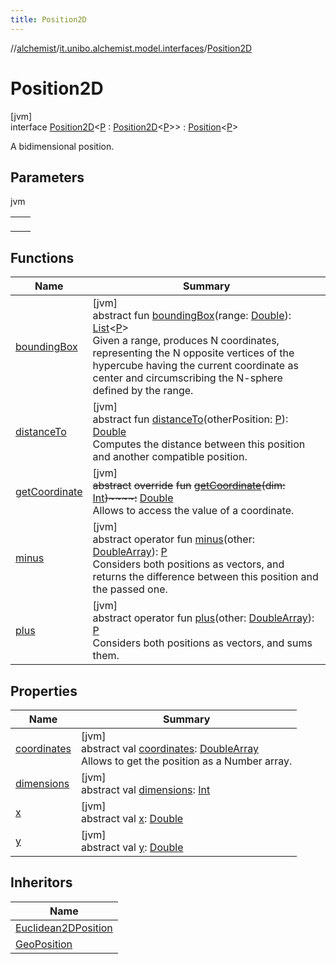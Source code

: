```yaml
---
title: Position2D
---
```

//[alchemist](../../../index.html)/[it.unibo.alchemist.model.interfaces](../index.html)/[Position2D](index.html)



# Position2D



[jvm]\
interface [Position2D](index.html)<[P](index.html) : [Position2D](index.html)<[P](index.html)>> : [Position](../-position/index.html)<[P](index.html)> 

A bidimensional position.



## Parameters


jvm

| | |
|---|---|
|  | <P> </P> |



## Functions


| Name | Summary |
|---|---|
| [boundingBox](../-position/bounding-box.html) | [jvm]<br>abstract fun [boundingBox](../-position/bounding-box.html)(range: [Double](https://kotlinlang.org/api/latest/jvm/stdlib/kotlin/-double/index.html)): [List](https://kotlinlang.org/api/latest/jvm/stdlib/kotlin.collections/-list/index.html)<[P](index.html)><br>Given a range, produces N coordinates, representing the N opposite vertices of the hypercube having the current coordinate as center and circumscribing the N-sphere defined by the range. |
| [distanceTo](index.html#41878839%2FFunctions%2F-134779887) | [jvm]<br>abstract fun [distanceTo](index.html#41878839%2FFunctions%2F-134779887)(otherPosition: [P](index.html)): [Double](https://kotlinlang.org/api/latest/jvm/stdlib/kotlin/-double/index.html)<br>Computes the distance between this position and another compatible position. |
| [getCoordinate](get-coordinate.html) | [jvm]<br>~~abstract~~ ~~override~~ ~~fun~~ [~~getCoordinate~~](get-coordinate.html)~~(~~~~dim~~~~:~~ [Int](https://kotlinlang.org/api/latest/jvm/stdlib/kotlin/-int/index.html)~~)~~~~:~~ [Double](https://kotlinlang.org/api/latest/jvm/stdlib/kotlin/-double/index.html)<br>Allows to access the value of a coordinate. |
| [minus](../-position/minus.html) | [jvm]<br>abstract operator fun [minus](../-position/minus.html)(other: [DoubleArray](https://kotlinlang.org/api/latest/jvm/stdlib/kotlin/-double-array/index.html)): [P](index.html)<br>Considers both positions as vectors, and returns the difference between this position and the passed one. |
| [plus](../-position/plus.html) | [jvm]<br>abstract operator fun [plus](../-position/plus.html)(other: [DoubleArray](https://kotlinlang.org/api/latest/jvm/stdlib/kotlin/-double-array/index.html)): [P](index.html)<br>Considers both positions as vectors, and sums them. |


## Properties


| Name | Summary |
|---|---|
| [coordinates](index.html#-1156742762%2FProperties%2F-134779887) | [jvm]<br>abstract val [coordinates](index.html#-1156742762%2FProperties%2F-134779887): [DoubleArray](https://kotlinlang.org/api/latest/jvm/stdlib/kotlin/-double-array/index.html)<br>Allows to get the position as a Number array. |
| [dimensions](index.html#-219636068%2FProperties%2F-134779887) | [jvm]<br>abstract val [dimensions](index.html#-219636068%2FProperties%2F-134779887): [Int](https://kotlinlang.org/api/latest/jvm/stdlib/kotlin/-int/index.html) |
| [x](x.html) | [jvm]<br>abstract val [x](x.html): [Double](https://kotlinlang.org/api/latest/jvm/stdlib/kotlin/-double/index.html) |
| [y](y.html) | [jvm]<br>abstract val [y](y.html): [Double](https://kotlinlang.org/api/latest/jvm/stdlib/kotlin/-double/index.html) |


## Inheritors


| Name |
|---|
| [Euclidean2DPosition](../../it.unibo.alchemist.model.implementations.positions/-euclidean2-d-position/index.html) |
| [GeoPosition](../-geo-position/index.html) |

